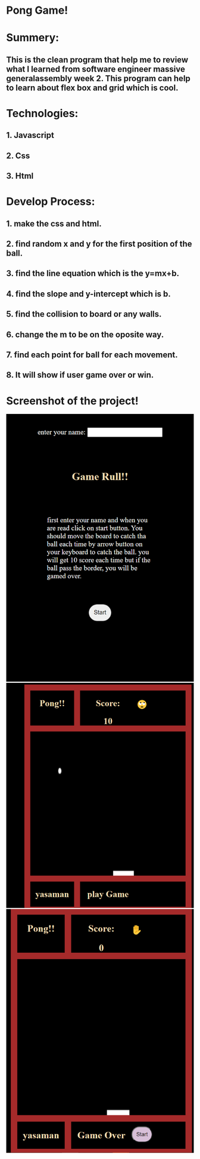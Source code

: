 # Pong Game!
# Summery:
## This is the clean program that help me to review what I learned from software engineer massive generalassembly week 2. This program can help to learn about flex box and grid which is cool.
# Technologies:
##   1. Javascript 
##   2. Css
##   3. Html
# Develop Process:
## 1. make the css and html.
## 2. find random x and y for the first position of the ball.
## 3. find the line equation which is the y=mx+b.
## 4. find the slope and y-intercept which is b.
## 5. find the collision to board or any walls.
## 6. change the m to be on the oposite way.
## 7. find each point for ball for each movement.
## 8. It will show if user game over or win.
# Screenshot of the project!
![](./img/Capture1.PNG)
![](./img/Capture2.PNG)
![](./img/Capture3.PNG)